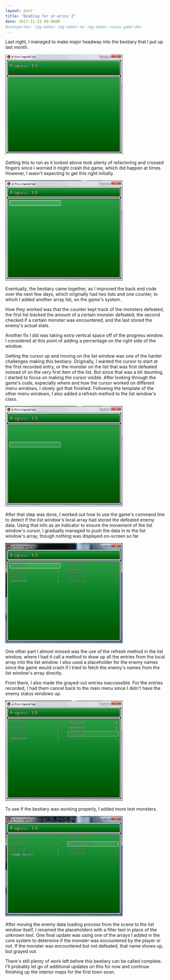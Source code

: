 ```yaml
---
layout: post
title: "Devblog for ar-prinz 2"
date: 2017-11-21 09-0800
#categories: rpg-maker rpg-maker-mv rpg-maker-vxace game-dev
---
```


Last night, I managed to make major headway into the bestiary that I put up last month.

<img src="/assets/ap-bestiary-2017-11-16.png" alt="bestiary 1" width="370" height="316" />

Getting this to run as it looked above took plenty of refactoring and crossed fingers since I worried it might crash the game, which did happen at times. However, I wasn't expecting to get this right initially.

<img src="/assets/ap-bestiary-2017-11-20.png" alt="bestiary 2" width="370" height="316" />

Eventually, the bestiary came together, as I improved the back end code over the next few days, which originally had two lists and one counter, to which I added another array list, on the game's system.

How they worked was that the counter kept track of the monsters defeated, the first list tracked the amount of a certain monster defeated, the second checked if a certain monster was encountered, and the last stored the enemy's actual stats.

Another fix I did was taking extra vertical space off of the progress window. I considered at this point of adding a percentage on the right side of the window.

Getting the cursor up and moving on the list window was one of the harder challenges making this bestiary. Originally, I wanted the cursor to start at the first recorded entry, or the monster on the list that was first defeated instead of on the very first item of the list. But since that was a bit daunting, I started to focus on making the cursor visible. After looking through the game's code, especially where and how the cursor worked on different menu windows, I slowly got that finished. Following the template of the other menu windows, I also added a refresh method to the list window's class.

<img src="/assets/ap-bestiary-2017-11-20-2.png" alt="bestiary 3" width="370" height="316" />

After that step was done, I worked out how to use the game's command line to detect if the list window's local array had stored the defeated enemy data. Using that info as an indicator to ensure the movement of the list window's cursor, I gradually managed to push the data in to the list window's array, though nothing was displayed on-screen so far.

<img src="/assets/ap-bestiary-2017-11-20-3.png" alt="bestiary 4" width="370" height="316" />

One other part I almost missed was the use of the refresh method in the list window, where I had it call a method to draw up all the entries from the local array into the list window. I also used a placeholder for the enemy names since the game would crash if I tried to fetch the enemy's names from the list window's array directly.

From there, I also made the grayed-out entries inaccessible. For the entries recorded, I had them cancel back to the main menu since I didn't have the enemy status windows up.

<img src="/assets/ap-bestiary-2017-11-20-4.png" alt="bestiary 5" width="370" height="316" />

To see if the bestiary was working properly, I added more test monsters.

<img src="/assets/ap-bestiary-2017-11-20-5.png" alt="bestiary 6" width="370" height="316" />

After moving the enemy data loading process from the scene to the list window itself, I renamed the placeholders with a filler text in place of the unknown text. One final update was using one of the arrays I added in the core system to determine if the monster was encountered by the player or not. If the monster was encountered but not defeated, that name shows up, but grayed out.

There's still plenty of work left before this bestiary can be called complete. I'll probably let go of additional updates on this for now and continue finishing up the interior maps for the first town soon.